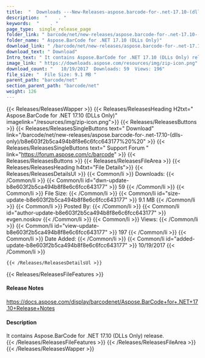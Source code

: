 ```yaml
---
title:  "  Downloads ---New-Releases-aspose.barcode-for-.net-17.10-(dlls-only) . " 
description:  "    . " 
keywords:  "    . " 
page_type:  single_release_page
folder_link: " barcode/net/new-releases/aspose.barcode-for-.net-17.10-(dlls-only)/"
folder_name: " Aspose.BarCode for .NET 17.10 (DLLs Only)"
download_link: " /barcode/net/new-releases/aspose.barcode-for-.net-17.10-(dlls-only)/b8e603f2b5ca494b8f8e6c6fcc643177"
download_text: " Download"
Intro_text: " It contains Aspose.BarCode for .NET 17.10 (DLLs Only) release."
image_link: " https://downloads.aspose.com/resources/img/zip-icon.png"
download_count: "   10/19/2017  Downloads: 59  Views: 196"
file_size: "  File Size: 9.1 MB "
parent_path: "barcode/net"
section_parent_path: "barcode/net"
weight: 126 
---
```


{{< Releases/ReleasesWapper >}}
  {{< Releases/ReleasesHeading H2txt=" Aspose.BarCode for .NET 17.10 (DLLs Only)" imagelink="/resources/img/zip-icon.png">}}
  {{< Releases/ReleasesButtons >}}
    {{< Releases/ReleasesSingleButtons text=" Download" link="/barcode/net/new-releases/aspose.barcode-for-.net-17.10-(dlls-only)/b8e603f2b5ca494b8f8e6c6fcc643177%20%20" >}}
    {{< Releases/ReleasesSingleButtons text=" Support Forum " link="https://forum.aspose.com/c/barcode" >}}
  {{< Releases/ReleasesButtons >}}
  {{< Releases/ReleasesFileArea >}}
    {{< Releases/ReleasesHeading h4txt="File Details">}}
    {{< Releases/ReleasesDetailsUl >}}
            {{< Common/li  >}} Downloads: {{< /Common/li >}} 
      {{< Common/li id="dwn-update-b8e603f2b5ca494b8f8e6c6fcc643177" >}} 59 {{< /Common/li >}} 
      {{< Common/li  >}} File Size: {{< /Common/li >}} 
      {{< Common/li id="size-update-b8e603f2b5ca494b8f8e6c6fcc643177" >}} 9.1 MB {{< /Common/li >}} 
      {{< Common/li  >}} Posted By: {{< /Common/li >}} 
      {{< Common/li id="author-update-b8e603f2b5ca494b8f8e6c6fcc643177" >}} evgen.noskov {{< /Common/li >}} 
      {{< Common/li  >}} Views: {{< /Common/li >}} 
      {{< Common/li id="view-update-b8e603f2b5ca494b8f8e6c6fcc643177" >}} 197 {{< /Common/li >}} 
      {{< Common/li  >}} Date Added: {{< /Common/li >}} 
      {{< Common/li id="added-update-b8e603f2b5ca494b8f8e6c6fcc643177" >}} 10/19/2017 {{< /Common/li >}} 

    {{< /Releases/ReleasesDetailsUl >}}

  {{< Releases/ReleasesFileFeatures >}}
      <h4>Release Notes</h4><div><a href="https://docs.aspose.com/display/barcodenet/Aspose.BarCode+for+.NET+17.10+Release+Notes">https://docs.aspose.com/display/barcodenet/Aspose.BarCode+for+.NET+17.10+Release+Notes</a></div><h4>Description</h4><div class="HTMLDescription">It contains Aspose.BarCode for .NET 17.10 (DLLs Only) release.</div>
  {{< /Releases/ReleasesFileFeatures >}}
 {{< /Releases/ReleasesFileArea >}}
{{< /Releases/ReleasesWapper >}}


